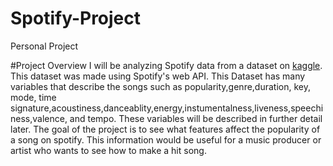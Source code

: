 # Spotify-Project

Personal Project

#Project Overview
I will be analyzing Spotify data from a dataset on [kaggle](https://www.kaggle.com/zaheenhamidani/ultimate-spotify-tracks-db). This dataset was made using Spotify's web API. This Dataset has many variables that describe the songs such as popularity,genre,duration, key, mode, time signature,acoustiness,danceablity,energy,instumentalness,liveness,speechiness,valence, and tempo. These variables will be described in further detail later. The goal of the project is to see what features affect the popularity of a song on spotify. This information would be useful for a music producer or artist who wants to see how to make a hit song.

